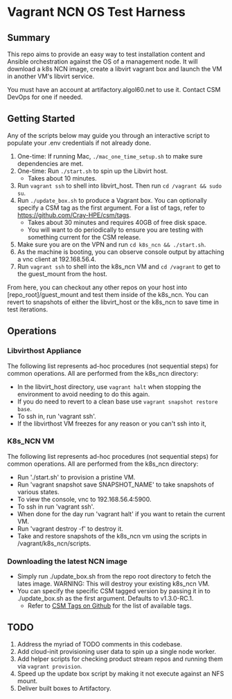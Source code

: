 # Vagrant NCN OS Test Harness

## Summary

This repo aims to provide an easy way to test installation content and Ansible orchestration against the OS of a management node.
It will download a k8s NCN image, create a libvirt vagrant box and launch the VM in another VM's libvirt service.

You must have an account at artifactory.algol60.net to use it. Contact CSM DevOps for one if needed.

## Getting Started

Any of the scripts below may guide you through an interactive script to populate your .env credentials if not already done.

1. One-time: If running Mac, `./mac_one_time_setup.sh` to make sure dependencies are met.
1. One-time: Run `./start.sh` to spin up the Libvirt host.
    - Takes about 10 minutes.
1. Run `vagrant ssh` to shell into libvirt_host. Then run `cd /vagrant && sudo su`.
1. Run `./update_box.sh` to produce a Vagrant box. You can optionally specify a CSM tag as the first argument. For a list of tags, refer to <https://github.com/Cray-HPE/csm/tags>.
    - Takes about 30 minutes and requires 40GB of free disk space.
    - You will want to do periodically to ensure you are testing with something current for the CSM release.
1. Make sure you are on the VPN and run `cd k8s_ncn && ./start.sh`.
1. As the machine is booting, you can observe console output by attaching a vnc client at 192.168.56.4.
1. Run `vagrant ssh` to shell into the k8s_ncn VM and `cd /vagrant` to get to the guest_mount from the host.

From here, you can checkout any other repos on your host into [repo_root]/guest_mount and test them inside of the k8s_ncn. You can revert to snapshots of either the libvirt_host or the k8s_ncn to save time in test iterations.

## Operations

### Libvirthost Appliance

The following list represents ad-hoc procedures (not sequential steps) for common operations.
All are performed from the k8s_ncn directory:

- In the libvirt_host directory, use `vagrant halt` when stopping the environment to avoid needing to do this again.
- If you do need to revert to a clean base use `vagrant snapshot restore base`.
- To ssh in, run 'vagrant ssh'.
- If the libvirthost VM freezes for any reason or you can't ssh into it, 

### K8s_NCN VM

The following list represents ad-hoc procedures (not sequential steps) for common operations.
All are performed from the k8s_ncn directory:

- Run './start.sh' to provision a pristine VM.
- Run 'vagrant snapshot save SNAPSHOT_NAME' to take snapshots of various states.
- To view the console, vnc to 192.168.56.4:5900.
- To ssh in run 'vagrant ssh'.
- When done for the day run 'vagrant halt' if you want to retain the current VM.
- Run 'vagrant destroy -f' to destroy it.
- Take and restore snapshots of the k8s_ncn vm using the scripts in /vagrant/k8s_ncn/scripts.

### Downloading the latest NCN image

- Simply run ./update_box.sh from the repo root directory to fetch the lates image. WARNING: This will destroy your existing k8s_ncn VM.
- You can specify the specific CSM tagged version by passing it in to ./update_box.sh as the first argument. Defaults to v1.3.0-RC.1.
  - Refer to [CSM Tags on Github](https://github.com/Cray-HPE/csm/tags) for the list of available tags.

## TODO

1. Address the myriad of TODO comments in this codebase.
1. Add cloud-init provisioning user data to spin up a single node worker.
1. Add helper scripts for checking product stream repos and running them via `vagrant provision`.
1. Speed up the update box script by making it not execute against an NFS mount.
1. Deliver built boxes to Artifactory.
